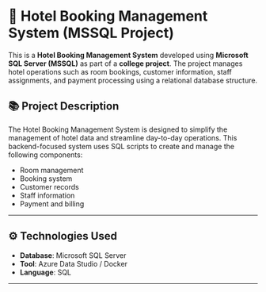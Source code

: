 # 🏨 Hotel Booking Management System (MSSQL Project)

This is a **Hotel Booking Management System** developed using **Microsoft SQL Server (MSSQL)** as part of a **college project**. 
The project manages hotel operations such as room bookings, customer information, staff assignments, and payment processing using a relational database structure.

## 📚 Project Description

The Hotel Booking Management System is designed to simplify the management of hotel data and streamline day-to-day operations. 
This backend-focused system uses SQL scripts to create and manage the following components:

- Room management
- Booking system
- Customer records
- Staff information
- Payment and billing

---

## ⚙️ Technologies Used

- **Database**: Microsoft SQL Server
- **Tool**: Azure Data Studio / Docker
- **Language**: SQL 

---



